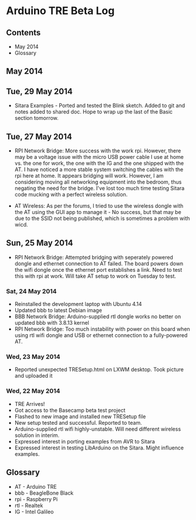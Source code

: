 # Arduino TRE Beta Log

## Contents
* May 2014
* Glossary

## May 2014

## Tue, 29 May 2014
* Sitara Examples - Ported and tested the Blink sketch. Added to git and notes added to shared doc. Hope to wrap up the last of the Basic section tomorrow.

## Tue, 27 May 2014
* RPI Network Bridge: More success with the work rpi. However, there may be a voltage issue with the micro USB power cable I use at home vs. the one for work, the one with the IG and the one shipped with the AT. I have noticed a more stable system switching the cables with the rpi here at home. It appears bridging will work. However, I am considering moving all networking equipment into the bedroom, thus negating the need for the bridge. I've lost too much time testing Sitara code mucking with a perfect wireless solution. 

* AT Wireless: As per the forums, I tried to use the wireless dongle with the AT using the GUI app to manage it - No success, but that may be due to the SSID not being published, which is sometimes a problem with wicd.

## Sun, 25 May 2014
* RPI Network Bridge: Attempted bridging with seperately powered dongle and ethernet connection to AT failed. The board powers down the wifi dongle once the ethernet port establishes a link. Need to test this with rpi at work. Will take AT setup to work on Tuesday to test.

### Sat, 24 May 2014
* Reinstalled the development laptop with Ubuntu 4.14
* Updated bbb to latest Debian image
* BBB Network Bridge: Arduino-supplied rtl dongle works no better on updated bbb with 3.8.13 kernel
* RPI Network Bridge: Too much instability with power on this board when using rtl wifi dongle and 
	USB or ethernet connection to a fully-powered AT.

### Wed, 23 May 2014
* Reported unexpected TRESetup.html on LXWM desktop. Took picture and uploaded it

### Wed, 22 May 2014
* TRE Arrives!
* Got access to the Basecamp beta test project
* Flashed to new image and installed new TRESetup file
* New setup tested and successful. Reported to team.
* Arduino-supplied rtl wifi highly-unstable. Will need different wireless solution in interim.
* Expressed interest in porting examples from AVR to Sitara
* Expressed interest in testing LibArduino on the Sitara. Might influence examples.

## Glossary
* AT  - Arduino TRE
* bbb - BeagleBone Black
* rpi - Raspberry Pi
* rtl - Realtek
* IG  - Intel Galileo
